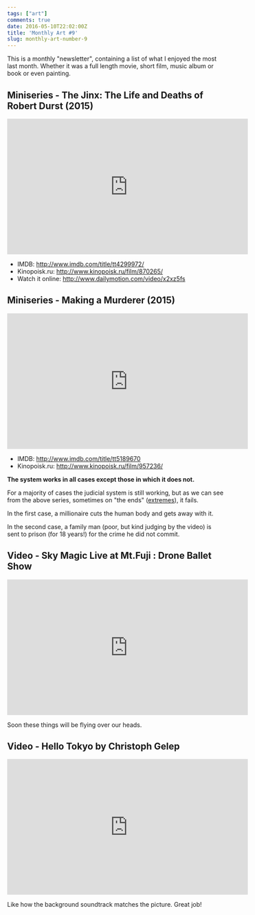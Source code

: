 ```yaml
---
tags: ["art"]
comments: true
date: 2016-05-10T22:02:00Z
title: 'Monthly Art #9'
slug: monthly-art-number-9
---
```


This is a monthly "newsletter", containing a list of what I enjoyed the most
last month. Whether it was a full length movie, short film, music album or
book or even painting.

<!--more-->

## Miniseries - The Jinx: The Life and Deaths of Robert Durst (2015)

<iframe width="560" height="315" src="https://www.youtube.com/embed/tEPG9z9rHsc" frameborder="0" allowfullscreen></iframe>

- IMDB: http://www.imdb.com/title/tt4299972/
- Kinopoisk.ru: http://www.kinopoisk.ru/film/870265/
- Watch it online: http://www.dailymotion.com/video/x2xz5fs

## Miniseries - Making a Murderer (2015)

<iframe width="560" height="315" src="https://www.youtube.com/embed/qxgbdYaR_KQ" frameborder="0" allowfullscreen></iframe>

- IMDB: http://www.imdb.com/title/tt5189670
- Kinopoisk.ru: http://www.kinopoisk.ru/film/957236/

**The system works in all cases except those in which it does not.**

For a majority of cases the judicial system is
still working, but as we can see from the above
series, sometimes on "the ends"
([extremes](https://en.wikipedia.org/wiki/Maxima_and_minima)),
it fails.

In the first case, a millionaire cuts the human
body and gets away with it.

In the second case, a family man (poor, but kind
judging by the video) is sent to prison (for 18
years!) for the crime he did not commit.

## Video - Sky Magic Live at Mt.Fuji : Drone Ballet Show

<iframe src="https://player.vimeo.com/video/163266757?title=0&byline=0&portrait=0&badge=0" width="560" height="315" frameborder="0" webkitallowfullscreen mozallowfullscreen allowfullscreen></iframe>

Soon these things will be flying over our heads.

## Video - Hello Tokyo by Christoph Gelep

<iframe src="https://player.vimeo.com/video/163662857?title=0&byline=0&portrait=0" width="560" height="315" frameborder="0" webkitallowfullscreen mozallowfullscreen allowfullscreen></iframe>

Like how the background soundtrack matches the picture. Great job!
